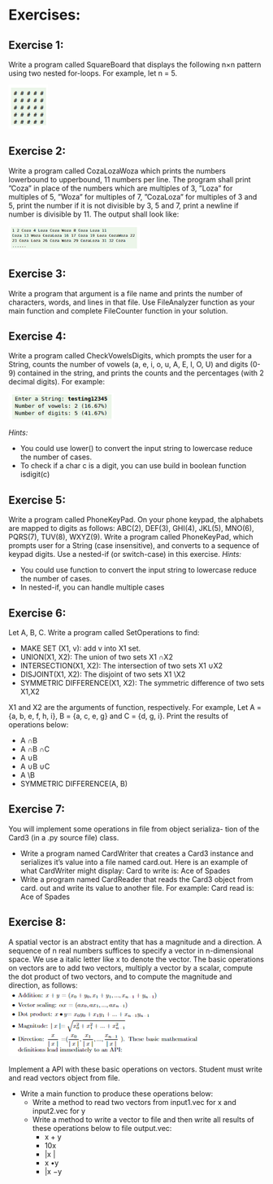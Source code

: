 # Exercises:
## Exercise 1: 
Write a program called SquareBoard that displays the following n×n pattern using two nested for-loops. For example, let n = 5.

![Alt text](image.png)
## Exercise 2: 
Write a program called CozaLozaWoza which prints the numbers
lowerbound to upperbound, 11 numbers per line. The program shall
print ”Coza” in place of the numbers which are multiples of 3, ”Loza” for
multiples of 5, ”Woza” for multiples of 7, ”CozaLoza” for multiples of 3
and 5, print the number if it is not divisible by 3, 5 and 7, print a newline
if number is divisible by 11. The output shall look like:

![Alt text](image-1.png)
## Exercise 3: 
Write a program that argument is a file name and prints the
number of characters, words, and lines in that file. Use FileAnalyzer
function as your main function and complete FileCounter function in your
solution.

## Exercise 4: 
Write a program called CheckVowelsDigits, which prompts the
user for a String, counts the number of vowels (a, e, i, o, u, A, E, I, O,
U) and digits (0-9) contained in the string, and prints the counts and the
percentages (with 2 decimal digits). For example:

![Alt text](image-2.png)

*Hints:*
- You could use lower() to convert the input string to lowercase reduce
the number of cases.
- To check if a char c is a digit, you can use build in boolean function isdigit(c)

## Exercise 5:
Write a program called PhoneKeyPad. On your phone keypad,
the alphabets are mapped to digits as follows: ABC(2), DEF(3), GHI(4),
JKL(5), MNO(6), PQRS(7), TUV(8), WXYZ(9). Write a program called
PhoneKeyPad, which prompts user for a String (case insensitive), and
converts to a sequence of keypad digits. Use a nested-if (or switch-case)
in this exercise.
*Hints:*
- You could use function to convert the input string to lowercase reduce
the number of cases.
- In nested-if, you can handle multiple cases

## Exercise 6: 
Let A, B, C. Write a program called SetOperations to find:
- MAKE SET (X1, v): add v into X1 set.
- UNION(X1, X2): The union of two sets X1 ∩X2
- INTERSECTION(X1, X2): The intersection of two sets X1 ∪X2
- DISJOINT(X1, X2): The disjoint of two sets X1 \X2
- SYMMETRIC DIFFERENCE(X1, X2): The symmetric difference of two sets X1,X2

X1 and X2 are the arguments of function, respectively. For example, Let
A = {a, b, e, f, h, i}, B = {a, c, e, g} and C = {d, g, i}. 
Print the results of operations below:
- A ∩B
- A ∩B ∩C
- A ∪B
- A ∪B ∪C
- A \B
- SYMMETRIC DIFFERENCE(A, B)

## Exercise 7: 
You will implement some operations in file from object serializa-
tion of the Card3 (in a .py source file) class.
- Write a program named CardWriter that creates a Card3 instance
and serializes it’s value into a file named card.out. Here is an example
of what CardWriter might display: Card to write is: Ace of Spades
- Write a program named CardReader that reads the Card3 object
from card. out and write its value to another file. For example: Card
read is: Ace of Spades

## Exercise 8: 
A spatial vector is an abstract entity that has a magnitude and
a direction. A sequence of n real numbers suffices to specify a vector in
n-dimensional space. We use a italic letter like x to denote the vector.
The basic operations on vectors are to add two vectors, multiply a vector
by a scalar, compute the dot product of two vectors, and to compute the
magnitude and direction, as follows:
![Alt text](image-3.png)

Implement a API with these basic operations on vectors. Student must
write and read vectors object from file.
- Write a main function to produce these operations below:
    - Write a method to read two vectors from input1.vec for x and
input2.vec for y
    - Write a method to write a vector to file and then write all results
of these operations below to file output.vec:
        - x + y
        - 10x
        - |x |
        - x •y
        - |x −y 